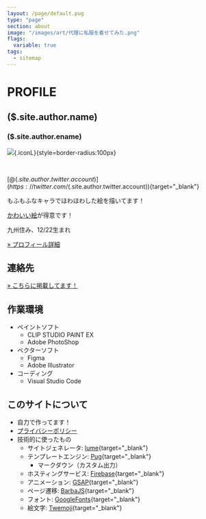 ```yaml
---
layout: /page/default.pug
type: "page"
section: about
image: "/images/art/代理に私服を着せてみた.png"
flags:
  variable: true
tags:
  - sitemap
---
```


# PROFILE

## ($.site.author.name)
### ($.site.author.ename)

![](($.image)){.iconL}{style=border-radius:100px}

<br>

[@($.site.author.twitter.account)](https://twitter.com/($.site.author.twitter.account)){target="_blank"}

もふもふなキャラでほわほわした絵を描いてます！

[かわいい絵](/gallery)が得意です！

九州住み、12/22生まれ​

[» プロフィール詳細](/about/profcard)

## 連絡先
[» こちらに掲載してます！](/about/contact)

## 作業環境
- ペイントソフト
  - CLIP STUDIO PAINT EX
  - Adobe PhotoShop
- ベクターソフト
  - Figma
  - Adobe Illustrator
- コーディング
  - Visual Studio Code

## このサイトについて
- 自力で作ってます！
- [プライバシーポリシー](privacy)
- 技術的に使ったもの
  - サイトジェネレータ: [lume](https://lume.land/){target="_blank"}
  - テンプレートエンジン: [Pug](https://pugjs.org/api/getting-started.html){target="_blank"}
    - マークダウン（カスタム出力）
  - ホスティングサービス: [Firebase](https://firebase.google.com/){target="_blank"}
  - アニメーション: [GSAP](https://greensock.com/gsap/){target="_blank"}
  - ページ遷移: [BarbaJS](https://barba.js.org/){target="_blank"}
  - フォント: [GoogleFonts](https://fonts.google.com/){target="_blank"}
  - 絵文字: [Twemoji](https://twemoji.twitter.com/){target="_blank"}
